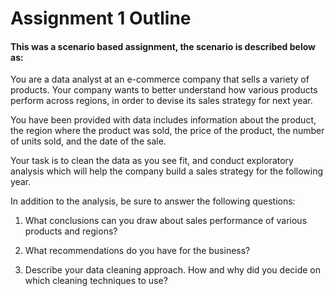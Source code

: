 # Assignment 1 Outline

#### This was a scenario based assignment, the scenario is described below as:

You are a data analyst at an e-commerce company that sells a variety of products. Your company wants to better understand how various products perform across regions, in order to devise its sales strategy for next year.

You have been provided with data includes information about the product, the region where the product was sold, the price of the product, the number of units sold, and the date of the sale.

Your task is to clean the data as you see fit, and conduct exploratory analysis which will help the company build a sales strategy for the following year.

In addition to the analysis, be sure to answer the following questions:

1) What conclusions can you draw about sales performance of various products and regions?

2) What recommendations do you have for the business?

3) Describe your data cleaning approach. How and why did you decide on which cleaning techniques to use?